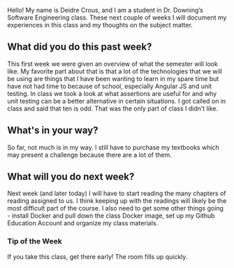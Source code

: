 
Hello! My name is Deidre Crous, and I am a student in Dr. Downing’s Software Engineering class. These next couple of weeks I will document my experiences in this class and my thoughts on the subject matter. 

## What did you do this past week?

This first week we were given an overview of what the semester will look like. My favorite part about that is that a lot of the technologies that we will be using are things that I have been wanting to learn in my spare time but have not had time to because of school, especially Angular JS and unit testing. In class we took a look at what assertions are useful for and why unit testing can be a better alternative in certain situations. I got called on in class and said that ten is odd. That was the only part of class I didn’t like.

## What's in your way?

So far, not much is in my way. I still have to purchase my textbooks which may present a challenge because there are a lot of them. 

## What will you do next week?

Next week (and later today) I will have to start reading the many chapters of reading assigned to us. I think keeping up with the readings will likely be the most difficult part of the course. I also need to get some other things going - install Docker and pull down the class Docker image, set up my Github Education Account and organize my class materials. 

### Tip of the Week
If you take this class, get there early! The room fills up quickly.
